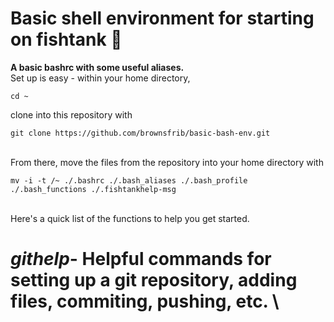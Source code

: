 # Basic shell environment for starting on fishtank :slightly_smiling_face:
**A basic bashrc with some useful aliases.** \
Set up is easy - within your home directory, 
```console
cd ~
```
clone into this repository with
```console
git clone https://github.com/brownsfrib/basic-bash-env.git
```
\
From there, move the files from the repository into your home directory with
```console
mv -i -t /~ ./.bashrc ./.bash_aliases ./.bash_profile ./.bash_functions ./.fishtankhelp-msg
```
\
Here's a quick list of the functions to help you get started.
# *githelp*\- Helpful commands for setting up a git repository, adding files, commiting, pushing, etc. \


